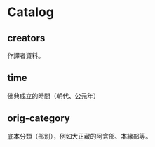 # Catalog

## creators

作譯者資料。

## time

佛典成立的時間（朝代、公元年）

## orig-category

底本分類（部別），例如大正藏的阿含部、本緣部等。